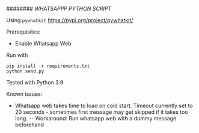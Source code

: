 ########
*WHATSAPPP PYTHON SCRIPT*

Using `pywhatkit` https://pypi.org/project/pywhatkit/ 

Prerequisites:
- Enable Whatsapp Web

Run with
```
pip install -r requirements.txt
python send.py
```
Tested with Python 3.9

Known issues:
- Whatsapp web takes time to load on cold start. Timeout currently set to 20 seconds - sometimes first message may get skipped if it takes too long. 
-- Workaround: Run whatsapp web with a dummy message beforehand